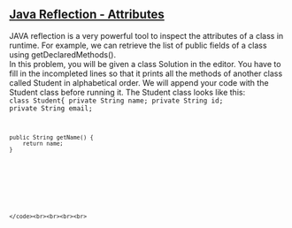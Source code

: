 ## **[Java Reflection - Attributes](https://www.hackerrank.com/challenges/java-reflection-attributes)** 
JAVA reflection is a very powerful tool to inspect the attributes of a class in runtime. For example, we can retrieve the list of public fields of a class using getDeclaredMethods().<br>In this problem, you will be given a class Solution in the editor. You have to fill in the incompleted lines so that it prints all the methods of another class called Student in alphabetical order. We will append your code with the Student class before running it. The Student class looks like this:<br><code>class Student{
    private String name;
    private String id;
    private String email;

    public String getName() {
        return name;
    }
        
          
    
        
          
    
        
    
    
      
    </code><br><br><br><br>